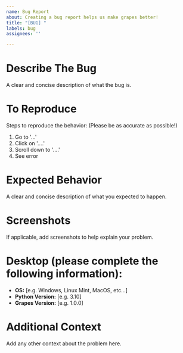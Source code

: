 ```yaml
---
name: Bug Report
about: Creating a bug report helps us make grapes better!
title: "[BUG] "
labels: bug
assignees: ''

---
```


# Describe The Bug
A clear and concise description of what the bug is.

# To Reproduce
Steps to reproduce the behavior: (Please be as accurate as possible!)
1. Go to '...'
2. Click on '....'
3. Scroll down to '....'
4. See error

# Expected Behavior
A clear and concise description of what you expected to happen.

# Screenshots
If applicable, add screenshots to help explain your problem.

# Desktop (please complete the following information):
 - **OS:** [e.g. Windows, Linux Mint, MacOS, etc...]
 - **Python Version:** [e.g. 3.10]
 - **Grapes Version:** [e.g. 1.0.0]

# Additional Context
Add any other context about the problem here.
